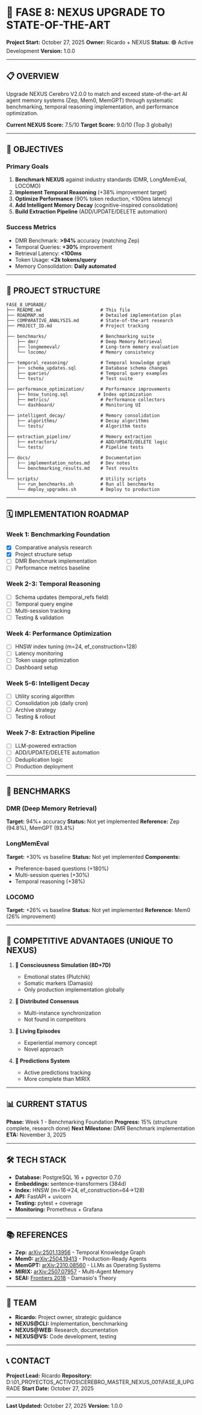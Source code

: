 # 🚀 FASE 8: NEXUS UPGRADE TO STATE-OF-THE-ART

**Project Start:** October 27, 2025
**Owner:** Ricardo + NEXUS
**Status:** 🟢 Active Development
**Version:** 1.0.0

---

## 📋 OVERVIEW

Upgrade NEXUS Cerebro V2.0.0 to match and exceed state-of-the-art AI agent memory systems (Zep, Mem0, MemGPT) through systematic benchmarking, temporal reasoning implementation, and performance optimization.

**Current NEXUS Score:** 7.5/10
**Target Score:** 9.0/10 (Top 3 globally)

---

## 🎯 OBJECTIVES

### Primary Goals
1. **Benchmark NEXUS** against industry standards (DMR, LongMemEval, LOCOMO)
2. **Implement Temporal Reasoning** (+38% improvement target)
3. **Optimize Performance** (90% token reduction, <100ms latency)
4. **Add Intelligent Memory Decay** (cognitive-inspired consolidation)
5. **Build Extraction Pipeline** (ADD/UPDATE/DELETE automation)

### Success Metrics
- DMR Benchmark: **>94%** accuracy (matching Zep)
- Temporal Queries: **+30%** improvement
- Retrieval Latency: **<100ms**
- Token Usage: **<2k tokens/query**
- Memory Consolidation: **Daily automated**

---

## 📂 PROJECT STRUCTURE

```
FASE_8_UPGRADE/
├── README.md                      # This file
├── ROADMAP.md                     # Detailed implementation plan
├── COMPARATIVE_ANALYSIS.md        # State-of-the-art research
├── PROJECT_ID.md                  # Project tracking
│
├── benchmarks/                    # Benchmarking suite
│   ├── dmr/                       # Deep Memory Retrieval
│   ├── longmemeval/               # Long-term memory evaluation
│   └── locomo/                    # Memory consistency
│
├── temporal_reasoning/            # Temporal knowledge graph
│   ├── schema_updates.sql         # Database schema changes
│   ├── queries/                   # Temporal query examples
│   └── tests/                     # Test suite
│
├── performance_optimization/      # Performance improvements
│   ├── hnsw_tuning.sql           # Index optimization
│   ├── metrics/                   # Performance collectors
│   └── dashboard/                 # Monitoring UI
│
├── intelligent_decay/             # Memory consolidation
│   ├── algorithms/                # Decay algorithms
│   └── tests/                     # Algorithm tests
│
├── extraction_pipeline/           # Memory extraction
│   ├── extractors/                # ADD/UPDATE/DELETE logic
│   └── tests/                     # Pipeline tests
│
├── docs/                          # Documentation
│   ├── implementation_notes.md    # Dev notes
│   └── benchmarking_results.md    # Test results
│
└── scripts/                       # Utility scripts
    ├── run_benchmarks.sh          # Run all benchmarks
    └── deploy_upgrades.sh         # Deploy to production
```

---

## 🗓️ IMPLEMENTATION ROADMAP

### **Week 1: Benchmarking Foundation**
- [x] Comparative analysis research
- [x] Project structure setup
- [ ] DMR Benchmark implementation
- [ ] Performance metrics baseline

### **Week 2-3: Temporal Reasoning**
- [ ] Schema updates (temporal_refs field)
- [ ] Temporal query engine
- [ ] Multi-session tracking
- [ ] Testing & validation

### **Week 4: Performance Optimization**
- [ ] HNSW index tuning (m=24, ef_construction=128)
- [ ] Latency monitoring
- [ ] Token usage optimization
- [ ] Dashboard setup

### **Week 5-6: Intelligent Decay**
- [ ] Utility scoring algorithm
- [ ] Consolidation job (daily cron)
- [ ] Archive strategy
- [ ] Testing & rollout

### **Week 7-8: Extraction Pipeline**
- [ ] LLM-powered extraction
- [ ] ADD/UPDATE/DELETE automation
- [ ] Deduplication logic
- [ ] Production deployment

---

## 🔬 BENCHMARKS

### DMR (Deep Memory Retrieval)
**Target:** 94%+ accuracy
**Status:** Not yet implemented
**Reference:** Zep (94.8%), MemGPT (93.4%)

### LongMemEval
**Target:** +30% vs baseline
**Status:** Not yet implemented
**Components:**
- Preference-based questions (+180%)
- Multi-session queries (+30%)
- Temporal reasoning (+38%)

### LOCOMO
**Target:** +26% vs baseline
**Status:** Not yet implemented
**Reference:** Mem0 (26% improvement)

---

## 💪 COMPETITIVE ADVANTAGES (UNIQUE TO NEXUS)

1. **🧠 Consciousness Simulation (8D+7D)**
   - Emotional states (Plutchik)
   - Somatic markers (Damasio)
   - Only production implementation globally

2. **🔄 Distributed Consensus**
   - Multi-instance synchronization
   - Not found in competitors

3. **💭 Living Episodes**
   - Experiential memory concept
   - Novel approach

4. **🎯 Predictions System**
   - Active predictions tracking
   - More complete than MIRIX

---

## 📊 CURRENT STATUS

**Phase:** Week 1 - Benchmarking Foundation
**Progress:** 15% (structure complete, research done)
**Next Milestone:** DMR Benchmark implementation
**ETA:** November 3, 2025

---

## 🛠️ TECH STACK

- **Database:** PostgreSQL 16 + pgvector 0.7.0
- **Embeddings:** sentence-transformers (384d)
- **Index:** HNSW (m=16→24, ef_construction=64→128)
- **API:** FastAPI + uvicorn
- **Testing:** pytest + coverage
- **Monitoring:** Prometheus + Grafana

---

## 📚 REFERENCES

- **Zep:** [arXiv:2501.13956](https://arxiv.org/abs/2501.13956) - Temporal Knowledge Graph
- **Mem0:** [arXiv:2504.19413](https://arxiv.org/abs/2504.19413) - Production-Ready Agents
- **MemGPT:** [arXiv:2310.08560](https://arxiv.org/pdf/2310.08560) - LLMs as Operating Systems
- **MIRIX:** [arXiv:2507.07957](https://arxiv.org/pdf/2507.07957) - Multi-Agent Memory
- **SEAI:** [Frontiers 2018](https://www.frontiersin.org/articles/10.3389/frobt.2018.00006/full) - Damasio's Theory

---

## 👥 TEAM

- **Ricardo:** Project owner, strategic guidance
- **NEXUS@CLI:** Implementation, benchmarking
- **NEXUS@WEB:** Research, documentation
- **NEXUS@VS:** Code development, testing

---

## 📞 CONTACT

**Project Lead:** Ricardo
**Repository:** D:\01_PROYECTOS_ACTIVOS\CEREBRO_MASTER_NEXUS_001\FASE_8_UPGRADE
**Start Date:** October 27, 2025

---

**Last Updated:** October 27, 2025
**Version:** 1.0.0
